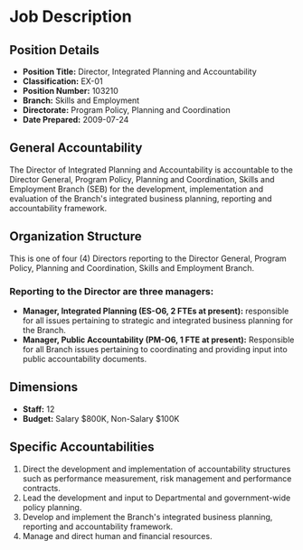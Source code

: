 # Job Description

## Position Details

*   **Position Title:** Director, Integrated Planning and Accountability
*   **Classification:** EX-01
*   **Position Number:** 103210
*   **Branch:** Skills and Employment
*   **Directorate:** Program Policy, Planning and Coordination
*   **Date Prepared:** 2009-07-24

## General Accountability

The Director of Integrated Planning and Accountability is accountable to the Director General, Program Policy, Planning and Coordination, Skills and Employment Branch (SEB) for the development, implementation and evaluation of the Branch's integrated business planning, reporting and accountability framework.

## Organization Structure

This is one of four (4) Directors reporting to the Director General, Program Policy, Planning and Coordination, Skills and Employment Branch.

### Reporting to the Director are three managers:

*   **Manager, Integrated Planning (ES-O6, 2 FTEs at present):** responsible for all issues pertaining to strategic and integrated business planning for the Branch.
*   **Manager, Public Accountability (PM-O6, 1 FTE at present):** Responsible for all Branch issues pertaining to coordinating and providing input into public accountability documents.

## Dimensions

*   **Staff:** 12
*   **Budget:** Salary $800K, Non-Salary $100K

## Specific Accountabilities

1.  Direct the development and implementation of accountability structures such as performance measurement, risk management and performance contracts.
2.  Lead the development and input to Departmental and government-wide policy planning.
3.  Develop and implement the Branch's integrated business planning, reporting and accountability framework.
4.  Manage and direct human and financial resources.
